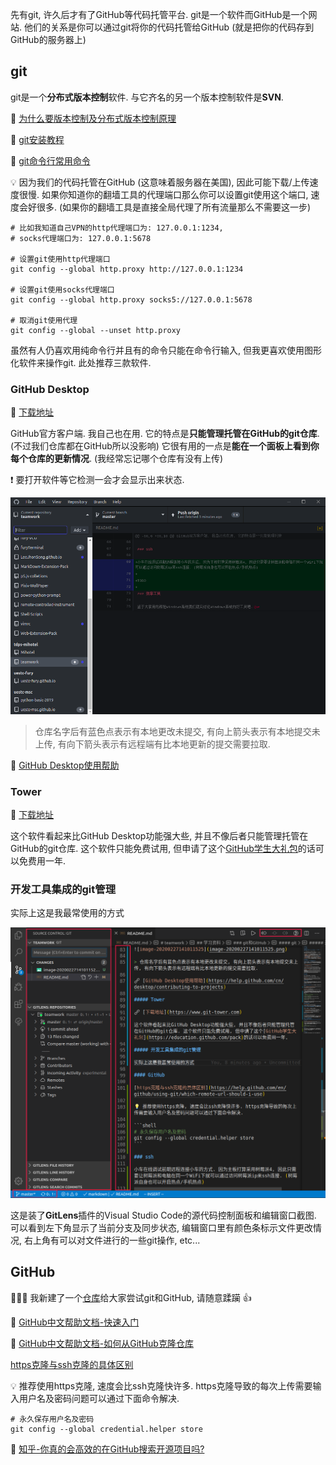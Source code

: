 先有git, 许久后才有了GitHub等代码托管平台. git是一个软件而GitHub是一个网站. 他们的关系是你可以通过git将你的代码托管给GitHub (就是把你的代码存到GitHub的服务器上)

## git

git是一个**分布式版本控制**软件. 与它齐名的另一个版本控制软件是**SVN**.

🔗 [为什么要版本控制及分布式版本控制原理](https://blog.csdn.net/xiaoqiangyonghu/article/details/78400313)

🔗 [git安装教程](git安装教程.md)

🔗 [git命令行常用命令](https://leojhonsong.github.io/zh-CN/2019/02/27/Git%E6%9D%82%E8%AE%B0/)

💡 因为我们的代码托管在GitHub (这意味着服务器在美国), 因此可能下载/上传速度很慢. 如果你知道你的翻墙工具的代理端口那么你可以设置git使用这个端口, 速度会好很多. (如果你的翻墙工具是直接全局代理了所有流量那么不需要这一步)

```shell
# 比如我知道自己VPN的http代理端口为: 127.0.0.1:1234,
# socks代理端口为: 127.0.0.1:5678

# 设置git使用http代理端口
git config --global http.proxy http://127.0.0.1:1234

# 设置git使用socks代理端口
git config --global http.proxy socks5://127.0.0.1:5678

# 取消git使用代理
git config --global --unset http.proxy
```

虽然有人仍喜欢用纯命令行并且有的命令只能在命令行输入, 但我更喜欢使用图形化软件来操作git. 此处推荐三款软件.

### GitHub Desktop

🔗 [下载地址](https://desktop.github.com/)

GitHub官方客户端. 我自己也在用. 它的特点是**只能管理托管在GitHub的git仓库**. (不过我们仓库都在GitHub所以没影响) 它很有用的一点是**能在一个面板上看到你每个仓库的更新情况**. (我经常忘记哪个仓库有没有上传)

❗️ 要打开软件等它检测一会才会显示出来状态.

![image-20200227141011525](image-20200227141011525.png)

> 仓库名字后有蓝色点表示有本地更改未提交, 有向上箭头表示有本地提交未上传, 有向下箭头表示有远程端有比本地更新的提交需要拉取.

🔗 [GitHub Desktop使用帮助](https://help.github.com/cn/desktop/contributing-to-projects)

### Tower

🔗 [下载地址](https://www.git-tower.com)

这个软件看起来比GitHub Desktop功能强大些, 并且不像后者只能管理托管在GitHub的git仓库. 这个软件只能免费试用, 但申请了这个[GitHub学生大礼包](https://education.github.com/pack)的话可以免费用一年.

### 开发工具集成的git管理

实际上这是我最常使用的方式

![](image-202002271546.png)

这是装了**GitLens**插件的Visual Studio Code的源代码控制面板和编辑窗口截图. 可以看到左下角显示了当前分支及同步状态, 编辑窗口里有颜色条标示文件更改情况, 右上角有可以对文件进行的一些git操作, etc...

## GitHub

🌟🌟🌟 我新建了一个[仓库](https://github.com/TDPS-Mihotel/fuckme)给大家尝试git和GitHub, 请随意蹂躏 👍

🔗 [GitHub中文帮助文档-快速入门](https://help.github.com/cn/github/getting-started-with-github/set-up-git)

🔗 [GitHub中文帮助文档-如何从GitHub克隆仓库](https://help.github.com/cn/github/creating-cloning-and-archiving-repositories/cloning-a-repository)

[https克隆与ssh克隆的具体区别](https://help.github.com/en/github/using-git/which-remote-url-should-i-use)

💡 推荐使用https克隆, 速度会比ssh克隆快许多. https克隆导致的每次上传需要输入用户名及密码问题可以通过下面命令解决.

```shell
# 永久保存用户名及密码
git config --global credential.helper store
```

🔗 [知乎-你真的会高效的在GitHub搜索开源项目吗?](https://zhuanlan.zhihu.com/p/55294261)